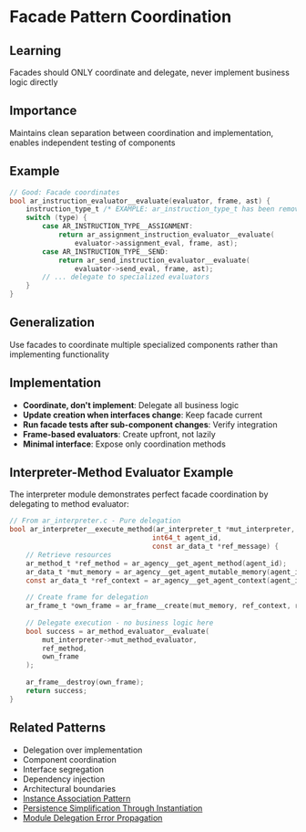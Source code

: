 # Facade Pattern Coordination

## Learning
Facades should ONLY coordinate and delegate, never implement business logic directly

## Importance
Maintains clean separation between coordination and implementation, enables independent testing of components

## Example
```c
// Good: Facade coordinates
bool ar_instruction_evaluator__evaluate(evaluator, frame, ast) {
    instruction_type_t /* EXAMPLE: ar_instruction_type_t has been removed */ type = ar_instruction_ast__get_type(ast);
    switch (type) {
        case AR_INSTRUCTION_TYPE__ASSIGNMENT:
            return ar_assignment_instruction_evaluator__evaluate(
                evaluator->assignment_eval, frame, ast);
        case AR_INSTRUCTION_TYPE__SEND:
            return ar_send_instruction_evaluator__evaluate(
                evaluator->send_eval, frame, ast);
        // ... delegate to specialized evaluators
    }
}
```

## Generalization
Use facades to coordinate multiple specialized components rather than implementing functionality

## Implementation
- **Coordinate, don't implement**: Delegate all business logic
- **Update creation when interfaces change**: Keep facade current
- **Run facade tests after sub-component changes**: Verify integration
- **Frame-based evaluators**: Create upfront, not lazily
- **Minimal interface**: Expose only coordination methods

## Interpreter-Method Evaluator Example
The interpreter module demonstrates perfect facade coordination by delegating to method evaluator:
```c
// From ar_interpreter.c - Pure delegation
bool ar_interpreter__execute_method(ar_interpreter_t *mut_interpreter,
                                   int64_t agent_id, 
                                   const ar_data_t *ref_message) {
    // Retrieve resources
    ar_method_t *ref_method = ar_agency__get_agent_method(agent_id);
    ar_data_t *mut_memory = ar_agency__get_agent_mutable_memory(agent_id);
    const ar_data_t *ref_context = ar_agency__get_agent_context(agent_id);
    
    // Create frame for delegation
    ar_frame_t *own_frame = ar_frame__create(mut_memory, ref_context, ref_message);
    
    // Delegate execution - no business logic here
    bool success = ar_method_evaluator__evaluate(
        mut_interpreter->mut_method_evaluator,
        ref_method,
        own_frame
    );
    
    ar_frame__destroy(own_frame);
    return success;
}
```

## Related Patterns
- Delegation over implementation
- Component coordination
- Interface segregation
- Dependency injection
- Architectural boundaries
- [Instance Association Pattern](instance-association-pattern.md)
- [Persistence Simplification Through Instantiation](persistence-simplification-through-instantiation.md)
- [Module Delegation Error Propagation](module-delegation-error-propagation.md)